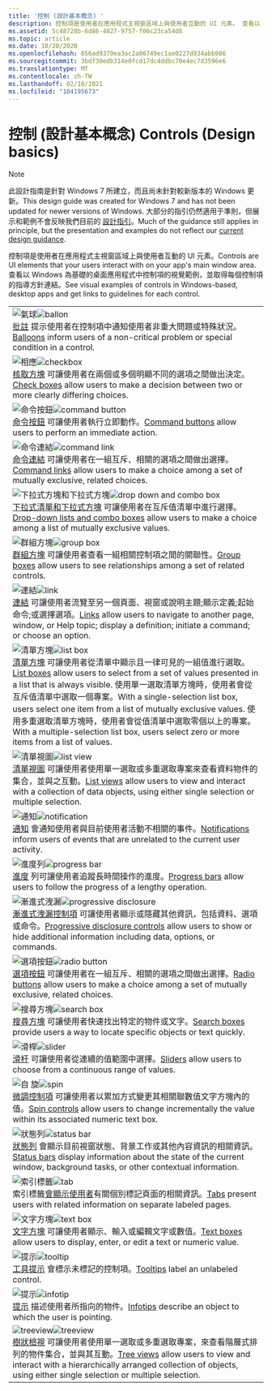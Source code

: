 ```yaml
---
title: '控制 (設計基本概念) '
description: 控制項是使用者在應用程式主視窗區域上與使用者互動的 UI 元素。 查看以 Windows 為基礎的桌面應用程式中控制項的視覺範例，並取得每個控制項的指導方針連結。
ms.assetid: 5c48728b-6d86-4827-9757-f06c23ca54d8
ms.topic: article
ms.date: 10/20/2020
ms.openlocfilehash: 056ad9379ea3ac2a06749ec1ae0227d934abb986
ms.sourcegitcommit: 3bdf30edb314e0fcd17dc4ddbc70e4ec7d3596e6
ms.translationtype: MT
ms.contentlocale: zh-TW
ms.lasthandoff: 02/10/2021
ms.locfileid: "104195673"
---
```

# <a name="controls-design-basics"></a><span data-ttu-id="7199a-104">控制 (設計基本概念) </span><span class="sxs-lookup"><span data-stu-id="7199a-104">Controls (Design basics)</span></span>

> [!NOTE]
> <span data-ttu-id="7199a-105">此設計指南是針對 Windows 7 所建立，而且尚未針對較新版本的 Windows 更新。</span><span class="sxs-lookup"><span data-stu-id="7199a-105">This design guide was created for Windows 7 and has not been updated for newer versions of Windows.</span></span> <span data-ttu-id="7199a-106">大部分的指引仍然適用于準則，但展示和範例不會反映我們目前的 [設計指引](/windows/uwp/design/)。</span><span class="sxs-lookup"><span data-stu-id="7199a-106">Much of the guidance still applies in principle, but the presentation and examples do not reflect our [current design guidance](/windows/uwp/design/).</span></span>

<span data-ttu-id="7199a-107">控制項是使用者在應用程式主視窗區域上與使用者互動的 UI 元素。</span><span class="sxs-lookup"><span data-stu-id="7199a-107">Controls are UI elements that your users interact with on your app's main window area.</span></span> <span data-ttu-id="7199a-108">查看以 Windows 為基礎的桌面應用程式中控制項的視覺範例，並取得每個控制項的指導方針連結。</span><span class="sxs-lookup"><span data-stu-id="7199a-108">See visual examples of controls in Windows-based, desktop apps and get links to guidelines for each control.</span></span>



|                                                                                                                                                                                                                                                                                                                                                                                     |
|-------------------------------------------------------------------------------------------------------------------------------------------------------------------------------------------------------------------------------------------------------------------------------------------------------------------------------------------------------------------------------------|
| <span data-ttu-id="7199a-109">![氣球](images/controls-image1.png)</span><span class="sxs-lookup"><span data-stu-id="7199a-109">![ballon](images/controls-image1.png)</span></span><br/> <span data-ttu-id="7199a-110">[批註](ctrl-balloons.md) 提示使用者在控制項中通知使用者非重大問題或特殊狀況。</span><span class="sxs-lookup"><span data-stu-id="7199a-110">[Balloons](ctrl-balloons.md) inform users of a non-critical problem or special condition in a control.</span></span><br/>                                                                                                                                                                                                                 |
| <span data-ttu-id="7199a-111">![相應](images/controls-image2.png)</span><span class="sxs-lookup"><span data-stu-id="7199a-111">![checkbox](images/controls-image2.png)</span></span><br/> <span data-ttu-id="7199a-112">[核取方塊](ctrl-check-boxes.md) 可讓使用者在兩個或多個明顯不同的選項之間做出決定。</span><span class="sxs-lookup"><span data-stu-id="7199a-112">[Check boxes](ctrl-check-boxes.md) allow users to make a decision between two or more clearly differing choices.</span></span><br/>                                                                                                                                                                                                     |
| <span data-ttu-id="7199a-113">![命令按鈕](images/controls-image3.png)</span><span class="sxs-lookup"><span data-stu-id="7199a-113">![command button](images/controls-image3.png)</span></span><br/> <span data-ttu-id="7199a-114">[命令按鈕](ctrl-command-buttons.md) 可讓使用者執行立即動作。</span><span class="sxs-lookup"><span data-stu-id="7199a-114">[Command buttons](ctrl-command-buttons.md) allow users to perform an immediate action.</span></span><br/>                                                                                                                                                                                                                         |
| <span data-ttu-id="7199a-115">![命令連結](images/controls-image4.png)</span><span class="sxs-lookup"><span data-stu-id="7199a-115">![command link](images/controls-image4.png)</span></span><br/> <span data-ttu-id="7199a-116">[命令連結](ctrl-command-links.md) 可讓使用者在一組互斥、相關的選項之間做出選擇。</span><span class="sxs-lookup"><span data-stu-id="7199a-116">[Command links](ctrl-command-links.md) allow users to make a choice among a set of mutually exclusive, related choices.</span></span><br/>                                                                                                                                                                                          |
| <span data-ttu-id="7199a-117">![下拉式方塊和下拉式方塊](images/controls-image5.png)</span><span class="sxs-lookup"><span data-stu-id="7199a-117">![drop down and combo box](images/controls-image5.png)</span></span><br/> <span data-ttu-id="7199a-118">[下拉式清單和下拉式方塊](/windows/desktop/uxguide/ctrl-drop) 可讓使用者在互斥值清單中進行選擇。</span><span class="sxs-lookup"><span data-stu-id="7199a-118">[Drop-down lists and combo boxes](/windows/desktop/uxguide/ctrl-drop) allow users to make a choice among a list of mutually exclusive values.</span></span><br/>                                                                                                                                                                           |
| <span data-ttu-id="7199a-119">![群組方塊](images/controls-image6.png)</span><span class="sxs-lookup"><span data-stu-id="7199a-119">![group box](images/controls-image6.png)</span></span><br/> <span data-ttu-id="7199a-120">[群組方塊](ctrl-group-boxes.md) 可讓使用者查看一組相關控制項之間的關聯性。</span><span class="sxs-lookup"><span data-stu-id="7199a-120">[Group boxes](ctrl-group-boxes.md) allow users to see relationships among a set of related controls.</span></span><br/>                                                                                                                                                                                                                |
| <span data-ttu-id="7199a-121">![連結](images/controls-image7.png)</span><span class="sxs-lookup"><span data-stu-id="7199a-121">![link](images/controls-image7.png)</span></span><br/> <span data-ttu-id="7199a-122">[連結](ctrl-links.md) 可讓使用者流覽至另一個頁面、視窗或說明主題;顯示定義;起始命令;或選擇選項。</span><span class="sxs-lookup"><span data-stu-id="7199a-122">[Links](ctrl-links.md) allow users to navigate to another page, window, or Help topic; display a definition; initiate a command; or choose an option.</span></span><br/>                                                                                                                                                                    |
| <span data-ttu-id="7199a-123">![清單方塊](images/controls-image8.png)</span><span class="sxs-lookup"><span data-stu-id="7199a-123">![list box](images/controls-image8.png)</span></span><br/> <span data-ttu-id="7199a-124">[清單方塊](ctrl-list-boxes.md) 可讓使用者從清單中顯示且一律可見的一組值進行選取。</span><span class="sxs-lookup"><span data-stu-id="7199a-124">[List boxes](ctrl-list-boxes.md) allow users to select from a set of values presented in a list that is always visible.</span></span> <span data-ttu-id="7199a-125">使用單一選取清單方塊時，使用者會從互斥值清單中選取一個專案。</span><span class="sxs-lookup"><span data-stu-id="7199a-125">With a single-selection list box, users select one item from a list of mutually exclusive values.</span></span> <span data-ttu-id="7199a-126">使用多重選取清單方塊時，使用者會從值清單中選取零個以上的專案。</span><span class="sxs-lookup"><span data-stu-id="7199a-126">With a multiple-selection list box, users select zero or more items from a list of values.</span></span><br/> |
| <span data-ttu-id="7199a-127">![清單視圖](images/controls-image9.png)</span><span class="sxs-lookup"><span data-stu-id="7199a-127">![list view](images/controls-image9.png)</span></span><br/> <span data-ttu-id="7199a-128">[清單視圖](ctrl-list-views.md) 可讓使用者使用單一選取或多重選取專案來查看資料物件的集合，並與之互動。</span><span class="sxs-lookup"><span data-stu-id="7199a-128">[List views](ctrl-list-views.md) allow users to view and interact with a collection of data objects, using either single selection or multiple selection.</span></span><br/>                                                                                                                                                           |
| <span data-ttu-id="7199a-129">![通知](images/controls-image10.png)</span><span class="sxs-lookup"><span data-stu-id="7199a-129">![notification](images/controls-image10.png)</span></span><br/> <span data-ttu-id="7199a-130">[通知](mess-notif.md) 會通知使用者與目前使用者活動不相關的事件。</span><span class="sxs-lookup"><span data-stu-id="7199a-130">[Notifications](mess-notif.md) inform users of events that are unrelated to the current user activity.</span></span><br/>                                                                                                                                                                                                          |
| <span data-ttu-id="7199a-131">![進度列](images/controls-image11.png)</span><span class="sxs-lookup"><span data-stu-id="7199a-131">![progress bar](images/controls-image11.png)</span></span><br/> <span data-ttu-id="7199a-132">[進度](progress-bars.md) 列可讓使用者追蹤長時間操作的進度。</span><span class="sxs-lookup"><span data-stu-id="7199a-132">[Progress bars](progress-bars.md) allow users to follow the progress of a lengthy operation.</span></span><br/>                                                                                                                                                                                                                    |
| <span data-ttu-id="7199a-133">![漸進式洩漏](images/controls-image12.png)</span><span class="sxs-lookup"><span data-stu-id="7199a-133">![progressive disclosure](images/controls-image12.png)</span></span><br/> <span data-ttu-id="7199a-134">[漸進式洩漏控制項](ctrl-progressive-disclosure-controls.md) 可讓使用者顯示或隱藏其他資訊，包括資料、選項或命令。</span><span class="sxs-lookup"><span data-stu-id="7199a-134">[Progressive disclosure controls](ctrl-progressive-disclosure-controls.md) allow users to show or hide additional information including data, options, or commands.</span></span><br/>                                                                                                                                   |
| <span data-ttu-id="7199a-135">![選項按鈕](images/controls-image13.png)</span><span class="sxs-lookup"><span data-stu-id="7199a-135">![radio button](images/controls-image13.png)</span></span><br/> <span data-ttu-id="7199a-136">[選項按鈕](ctrl-radio-buttons.md) 可讓使用者在一組互斥、相關的選項之間做出選擇。</span><span class="sxs-lookup"><span data-stu-id="7199a-136">[Radio buttons](ctrl-radio-buttons.md) allow users to make a choice among a set of mutually exclusive, related choices.</span></span><br/>                                                                                                                                                                                         |
| <span data-ttu-id="7199a-137">![搜尋方塊](images/controls-image14.png)</span><span class="sxs-lookup"><span data-stu-id="7199a-137">![search box](images/controls-image14.png)</span></span><br/> <span data-ttu-id="7199a-138">[搜尋方塊](ctrl-search-boxes.md) 可讓使用者快速找出特定的物件或文字。</span><span class="sxs-lookup"><span data-stu-id="7199a-138">[Search boxes](ctrl-search-boxes.md) provide users a way to locate specific objects or text quickly.</span></span><br/>                                                                                                                                                                                                              |
| <span data-ttu-id="7199a-139">![滑桿](images/controls-image15.png)</span><span class="sxs-lookup"><span data-stu-id="7199a-139">![slider](images/controls-image15.png)</span></span><br/> <span data-ttu-id="7199a-140">[滑杆](ctrl-sliders.md) 可讓使用者從連續的值範圍中選擇。</span><span class="sxs-lookup"><span data-stu-id="7199a-140">[Sliders](ctrl-sliders.md) allow users to choose from a continuous range of values.</span></span><br/>                                                                                                                                                                                                                                   |
| <span data-ttu-id="7199a-141">![自 旋](images/controls-image16.png)</span><span class="sxs-lookup"><span data-stu-id="7199a-141">![spin](images/controls-image16.png)</span></span><br/> <span data-ttu-id="7199a-142">[微調控制項](ctrl-spin-controls.md) 可讓使用者以累加方式變更其相關聯數值文字方塊內的值。</span><span class="sxs-lookup"><span data-stu-id="7199a-142">[Spin controls](ctrl-spin-controls.md) allow users to change incrementally the value within its associated numeric text box.</span></span><br/>                                                                                                                                                                                            |
| <span data-ttu-id="7199a-143">![狀態列](images/controls-image17.png)</span><span class="sxs-lookup"><span data-stu-id="7199a-143">![status bar](images/controls-image17.png)</span></span><br/> <span data-ttu-id="7199a-144">[狀態列](ctrl-status-bars.md) 會顯示目前視窗狀態、背景工作或其他內容資訊的相關資訊。</span><span class="sxs-lookup"><span data-stu-id="7199a-144">[Status bars](ctrl-status-bars.md) display information about the state of the current window, background tasks, or other contextual information.</span></span><br/>                                                                                                                                                                  |
| <span data-ttu-id="7199a-145">![索引標籤](images/controls-image18.png)</span><span class="sxs-lookup"><span data-stu-id="7199a-145">![tab](images/controls-image18.png)</span></span><br/> <span data-ttu-id="7199a-146">索引標籤[會顯示使用者](ctrl-tabs.md)有關個別標記頁面的相關資訊。</span><span class="sxs-lookup"><span data-stu-id="7199a-146">[Tabs](ctrl-tabs.md) present users with related information on separate labeled pages.</span></span><br/>                                                                                                                                                                                                                                   |
| <span data-ttu-id="7199a-147">![文字方塊](images/controls-image19.png)</span><span class="sxs-lookup"><span data-stu-id="7199a-147">![text box](images/controls-image19.png)</span></span><br/> <span data-ttu-id="7199a-148">[文字方塊](ctrl-text-boxes.md) 可讓使用者顯示、輸入或編輯文字或數值。</span><span class="sxs-lookup"><span data-stu-id="7199a-148">[Text boxes](ctrl-text-boxes.md) allow users to display, enter, or edit a text or numeric value.</span></span><br/>                                                                                                                                                                                                                    |
| <span data-ttu-id="7199a-149">![提示](images/controls-image20.png)</span><span class="sxs-lookup"><span data-stu-id="7199a-149">![tooltip](images/controls-image20.png)</span></span><br/> <span data-ttu-id="7199a-150">[工具提示](ctrl-tooltips-and-infotips.md) 會標示未標記的控制項。</span><span class="sxs-lookup"><span data-stu-id="7199a-150">[Tooltips](ctrl-tooltips-and-infotips.md) label an unlabeled control.</span></span><br/>                                                                                                                                                                                                                                                |
| <span data-ttu-id="7199a-151">![提示](images/controls-image21.png)</span><span class="sxs-lookup"><span data-stu-id="7199a-151">![infotip](images/controls-image21.png)</span></span><br/> <span data-ttu-id="7199a-152">[提示](ctrl-tooltips-and-infotips.md) 描述使用者所指向的物件。</span><span class="sxs-lookup"><span data-stu-id="7199a-152">[Infotips](ctrl-tooltips-and-infotips.md) describe an object to which the user is pointing.</span></span><br/>                                                                                                                                                                                                                          |
| <span data-ttu-id="7199a-153">![treeview](images/controls-image22.png)</span><span class="sxs-lookup"><span data-stu-id="7199a-153">![treeview](images/controls-image22.png)</span></span><br/> <span data-ttu-id="7199a-154">[樹狀檢視](ctrl-tree-views.md) 可讓使用者使用單一選取或多重選取專案，來查看階層式排列的物件集合，並與其互動。</span><span class="sxs-lookup"><span data-stu-id="7199a-154">[Tree views](ctrl-tree-views.md) allow users to view and interact with a hierarchically arranged collection of objects, using either single selection or multiple selection.</span></span><br/>                                                                                                                                        |



 

